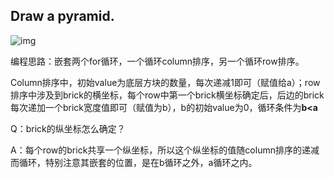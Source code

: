 ## Draw a pyramid.

![img](file:///C:\Users\11942\AppData\Local\Temp\ksohtml22096\wps1.jpg) 

编程思路：嵌套两个for循环，一个循环column排序，另一个循环row排序。

Column排序中，初始value为底层方块的数量，每次递减1即可（赋值给a）；row排序中涉及到brick的横坐标，每个row中第一个brick横坐标确定后，后边的brick每次递加一个brick宽度值即可（赋值为b），b的初始value为0，循环条件为**b<a**



Q：brick的纵坐标怎么确定？

A：每个row的brick共享一个纵坐标，所以这个纵坐标的值随column排序的递减而循环，特别注意其嵌套的位置，是在b循环之外，a循环之内。

 

 

 

 